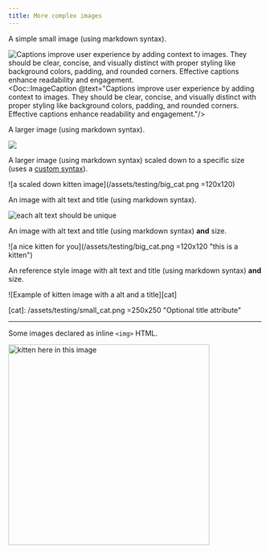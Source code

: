 ```yaml
---
title: More complex images
---
```


A simple small image (using markdown syntax).

![Captions improve user experience by adding context to images. They should be clear, concise, and visually distinct with proper styling like background colors, padding, and rounded corners. Effective captions enhance readability and engagement.](/assets/testing/small_cat.png)
<Doc::ImageCaption @text="Captions improve user experience by adding context to images. They should be clear, concise, and visually distinct with proper styling like background colors, padding, and rounded corners. Effective captions enhance readability and engagement."/>

A larger image (using markdown syntax).

![](/assets/testing/big_cat.png)

A larger image (using markdown syntax) scaled down to a specific size (uses a [custom syntax](https://github.com/showdownjs/showdown/wiki/Showdown-Options#parseimgdimensions)).

![a scaled down kitten image](/assets/testing/big_cat.png =120x120)

An image with alt text and title (using markdown syntax).

![each alt text should be unique](/assets/testing/small_cat.png "this is a kitten")

An image with alt text and title (using markdown syntax) **and** size.

![a nice kitten for you](/assets/testing/big_cat.png =120x120 "this is a kitten")


An reference style image with alt text and title (using markdown syntax) **and** size.

![Example of kitten image with a alt and a title][cat]

[cat]: /assets/testing/small_cat.png =250x250  "Optional title attribute"

--------

Some images declared as inline `<img>` HTML.

<img width="400" alt="kitten here in this image" src="/assets/testing/small_cat.png">
